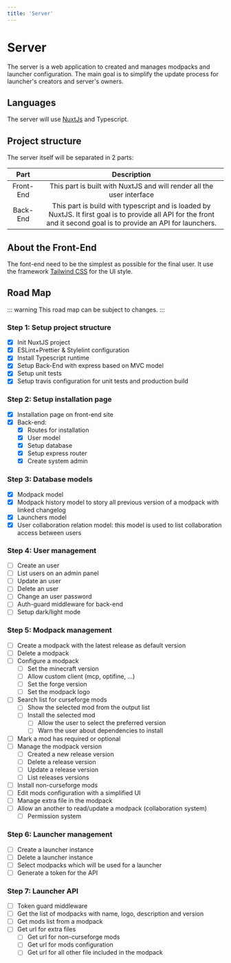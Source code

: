 ```yaml
---
title: 'Server'
---
```


# Server

The server is a web application to created and manages modpacks and launcher configuration. The main goal is to simplify the update process for launcher's creators and server's owners.

## Languages

The server will use [NuxtJs](https://nuxtjs.org) and Typescript.

## Project structure

The server itself will be separated in 2 parts:

|   Part    |                                                                             Description                                                                              |
| :-------: | :------------------------------------------------------------------------------------------------------------------------------------------------------------------: |
| Front-End |                                                This part is built with NuxtJS and will render all the user interface                                                 |
| Back-End  | This part is build with typescript and is loaded by NuxtJS. It first goal is to provide all API for the front and it second goal is to provide an API for launchers. |


## About the Front-End

The font-end need to be the simplest as possible for the final user. It use the framework [Tailwind CSS](https://tailwindcss.com) for the UI style.


## Road Map

::: warning
This road map can be subject to changes.
:::

### Step 1: Setup project structure
- [x] Init NuxtJS project
- [x] ESLint+Prettier & Stylelint configuration
- [x] Install Typescript runtime
- [x] Setup Back-End with express based on MVC model
- [x] Setup unit tests
- [x] Setup travis configuration for unit tests and production build

### Step 2: Setup installation page
- [x] Installation page on front-end site
- [x] Back-end:
  - [x] Routes for installation
  - [x] User model
  - [x] Setup database
  - [x] Setup express router
  - [x] Create system admin

### Step 3: Database models
- [x] Modpack model
- [x] Modpack history model to story all previous version of a modpack with linked changelog
- [x] Launchers model
- [x] User collaboration relation model: this model is used to list collaboration access between users

### Step 4: User management
- [ ] Create an user
- [ ] List users on an admin panel
- [ ] Update an user
- [ ] Delete an user
- [ ] Change an user password
- [ ] Auth-guard middleware for back-end
- [ ] Setup dark/light mode

### Step 5: Modpack management
- [ ] Create a modpack with the latest release as default version
- [ ] Delete a modpack
- [ ] Configure a modpack
  - [ ] Set the minecraft version
  - [ ] Allow custom client (mcp, optifine, ...)
  - [ ] Set the forge version
  - [ ] Set the modpack logo
- [ ] Search list for curseforge mods
  - [ ] Show the selected mod from the output list
  - [ ] Install the selected mod
    - [ ] Allow the user to select the preferred version
    - [ ] Warn the user about dependencies to install
- [ ] Mark a mod has required or optional
- [ ] Manage the modpack version
  - [ ] Created a new release version
  - [ ] Delete a release version
  - [ ] Update a release version
  - [ ] List releases versions
- [ ] Install non-curseforge mods
- [ ] Edit mods configuration with a simplified UI
- [ ] Manage extra file in the modpack
- [ ] Allow an another to read/update a modpack (collaboration system)
  - [ ] Permission system

### Step 6: Launcher management
- [ ] Create a launcher instance
- [ ] Delete a launcher instance
- [ ] Select modpacks which will be used for a launcher
- [ ] Generate a token for the API

### Step 7: Launcher API
- [ ] Token guard middleware
- [ ] Get the list of modpacks with name, logo, description and version
- [ ] Get mods list from a modpack
- [ ] Get url for extra files
  - [ ] Get url for non-curseforge mods
  - [ ] Get url for mods configuration
  - [ ] Get url for all other file included in the modpack
